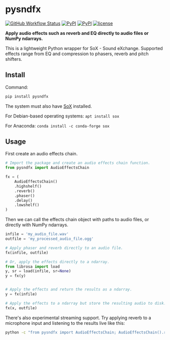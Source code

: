 # pysndfx
[![GitHub Workflow Status](https://img.shields.io/github/workflow/status/carlthome/python-audio-effects/Test%20Python%20Package)](https://github.com/carlthome/python-audio-effects/actions?query=workflow%3A%22Test+Python+Package%22) [![PyPI](https://img.shields.io/pypi/v/pysndfx.svg)](https://pypi.python.org/pypi/pysndfx) [![PyPI](https://img.shields.io/pypi/pyversions/pysndfx.svg)](http://py3readiness.org/) [![license](https://img.shields.io/github/license/mashape/apistatus.svg)](LICENSE)

**Apply audio effects such as reverb and EQ directly to audio files or NumPy ndarrays.**

This is a lightweight Python wrapper for SoX - Sound eXchange. Supported effects range from EQ and compression to phasers, reverb and pitch shifters.

## Install
Command:
```sh
pip install pysndfx
```
The system must also have [SoX](http://sox.sourceforge.net/) installed.

For Debian-based operating systems: `apt install sox`

For Anaconda: `conda install -c conda-forge sox`

## Usage
First create an audio effects chain.
```python
# Import the package and create an audio effects chain function.
from pysndfx import AudioEffectsChain

fx = (
    AudioEffectsChain()
    .highshelf()
    .reverb()
    .phaser()
    .delay()
    .lowshelf()
)
```
Then we can call the effects chain object with paths to audio files, or directly with NumPy ndarrays.
```python
infile = 'my_audio_file.wav'
outfile = 'my_processed_audio_file.ogg'

# Apply phaser and reverb directly to an audio file.
fx(infile, outfile)

# Or, apply the effects directly to a ndarray.
from librosa import load
y, sr = load(infile, sr=None)
y = fx(y)


# Apply the effects and return the results as a ndarray.
y = fx(infile)

# Apply the effects to a ndarray but store the resulting audio to disk.
fx(x, outfile)
```
There's also experimental streaming support. Try applying reverb to a microphone input and listening to the results live like this:
```sh
python -c "from pysndfx import AudioEffectsChain; AudioEffectsChain().reverb()(None, None)"
```
